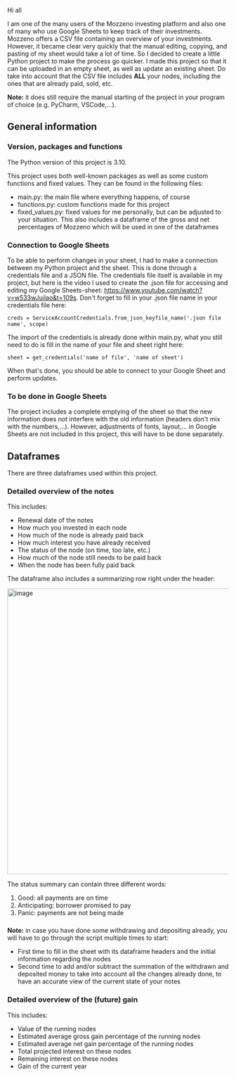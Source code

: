 Hi all

I am one of the many users of the Mozzeno investing platform and also one of many who use Google Sheets to keep track of their investments. Mozzeno offers a CSV file containing an overview of your investments. However, it became clear very quickly that the manual editing, copying, and pasting of my sheet would take a lot of time. So I decided to create a little Python project to make the process go quicker. I made this project so that it can be uploaded in an empty sheet, as well as update an existing sheet. Do take into account that the CSV file includes **ALL** your nodes, including the ones that are already paid, sold, etc.

**Note:** it does still require the manual starting of the project in your program of choice (e.g. PyCharm, VSCode,...). 

## General information

### Version, packages and functions

The Python version of this project is 3.10.

This project uses both well-known packages as well as some custom functions and fixed values. They can be found in the following files:
- main.py: the main file where everything happens, of course
- functions.py: custom functions made for this project
- fixed_values.py: fixed values for me personally, but can be adjusted to your situation. This also includes a dataframe of the gross and net percentages of Mozzeno which will be used in one of the dataframes

### Connection to Google Sheets

To be able to perform changes in your sheet, I had to make a connection between my Python project and the sheet. This is done through a credentials file and a JSON file. The credentials file itself is available in my project, but here is the video I used to create the .json file for accessing and editing my Google Sheets-sheet: https://www.youtube.com/watch?v=w533wJuilao&t=109s. Don't forget to fill in your .json file name in your credentials file here:

    creds = ServiceAccountCredentials.from_json_keyfile_name('.json file name', scope)

The import of the credentials is already done within main.py, what you still need to do is fill in the name of your file and sheet right here: 

    sheet = get_credentials('name of file', 'name of sheet')

When that's done, you should be able to connect to your Google Sheet and perform updates.

### To be done in Google Sheets

The project includes a complete emptying of the sheet so that the new information does not interfere with the old information (headers don't mix with the numbers,...). However, adjustments of fonts, layout,... in Google Sheets are not included in this project, this will have to be done separately. 

## Dataframes
There are three dataframes used within this project.

### Detailed overview of the notes
This includes:
- Renewal date of the notes
- How much you invested in each node
- How much of the node is already paid back
- How much interest you have already received
- The status of the node (on time, too late, etc.)
- How much of the node still needs to be paid back
- When the node has been fully paid back

The dataframe also includes a summarizing row right under the header:

<img width="650" alt="image" src="https://github.com/user-attachments/assets/2d73adab-97ff-4a2b-8df8-87be67540d09">


The status summary can contain three different words:
1. Good: all payments are on time
2. Anticipating: borrower promised to pay
3. Panic: payments are not being made

### 

**Note:** in case you have done some withdrawing and depositing already, you will have to go through the script multiple times to start:
- First time to fill in the sheet with its dataframe headers and the initial information regarding the nodes
- Second time to add and/or subtract the summation of the withdrawn and deposited money to take into account all the changes already done, to have an accurate view of the current state of your notes

### Detailed overview of the (future) gain
This includes:
- Value of the running nodes
- Estimated average gross gain percentage of the running nodes
- Estimated average net gain percentage of the running nodes
- Total projected interest on these nodes
- Remaining interest on these nodes
- Gain of the current year



